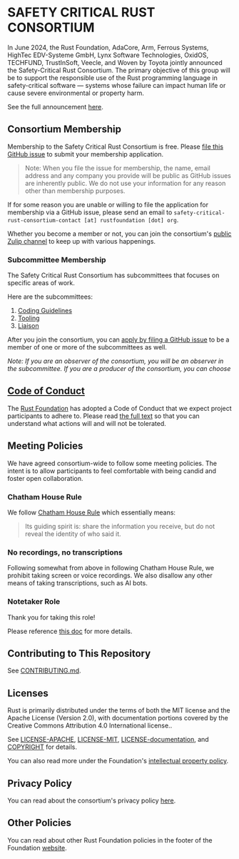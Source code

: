 # SAFETY CRITICAL RUST CONSORTIUM

In June 2024, the Rust Foundation, AdaCore, Arm, Ferrous Systems, HighTec EDV-Systeme GmbH, Lynx Software Technologies, OxidOS, TECHFUND, TrustInSoft, Veecle, and Woven by Toyota jointly announced the Safety-Critical Rust Consortium. The primary objective of this group will be to support the responsible use of the Rust programming language in safety-critical software — systems whose failure can impact human life or cause severe environmental or property harm.

See the full announcement [here](https://foundation.rust-lang.org/news/announcing-the-safety-critical-rust-consortium/).

## Consortium Membership

Membership to the Safety Critical Rust Consortium is free. Please [file this GitHub issue](https://github.com/rustfoundation/safety-critical-rust-consortium/issues/new?assignees=joelmarcey&labels=membership%2Cstatus%3A+needs+review&projects=&template=membership.yml) to submit your membership application. 

> Note: When you file the issue for membership, the name, email address and any company you provide will be public as GitHub issues are inherently public. We do not use your information for any reason other than membership purposes. 

If for some reason you are unable or willing to file the application for membership via a GitHub issue, please send an email to `safety-critical-rust-consortium-contact [at] rustfoundation [dot] org`.

Whether you become a member or not, you can join the consortium's [public Zulip channel](https://rust-lang.zulipchat.com/#narrow/channel/445688-safety-critical-consortium) to keep up with various happenings.

### Subcommittee Membership

The Safety Critical Rust Consortium has subcommittees that focuses on specific areas of work. 

Here are the subcommittees:

1. [Coding Guidelines](https://github.com/rustfoundation/safety-critical-rust-consortium/tree/main/subcommittee/coding-guidelines)
2. [Tooling](https://github.com/rustfoundation/safety-critical-rust-consortium/tree/main/subcommittee/tooling)
3. [Liaison](https://github.com/rustfoundation/safety-critical-rust-consortium/tree/main/subcommittee/liaison)

After you join the consortium, you can [apply by filing a GitHub issue](https://github.com/rustfoundation/safety-critical-rust-consortium/issues/new?assignees=joelmarcey%2C+PLeVasseur%2C+alexandruradovici&labels=subcommittee+application&projects=&template=subcommittees.yml&title=Subcommittee+Join+Request+for+%5BNAME%5D) to be a member of one or more of the subcommittees as well.

*Note: If you are an observer of the consortium, you will be an observer in the subcommittee. If you are a producer of the consortium, you can choose*

## [Code of Conduct][code-of-conduct]

The [Rust Foundation][rust-foundation] has adopted a Code of Conduct that we
expect project participants to adhere to. Please read [the full
text][code-of-conduct] so that you can understand what actions will and will not
be tolerated.

## Meeting Policies

We have agreed consortium-wide to follow some meeting policies. The intent is to allow participants to feel comfortable with being candid and foster open collaboration.

### Chatham House Rule

We follow [Chatham House Rule](https://www.chathamhouse.org/about-us/chatham-house-rule) which essentially means:

> Its guiding spirit is: share the information you receive, but do not reveal the identity of who said it.

### No recordings, no transcriptions

Following somewhat from above in following Chatham House Rule, we prohibit taking screen or voice recordings. We also disallow any other means of taking transcriptions, such as AI bots.

### Notetaker Role

Thank you for taking this role!

Please reference [this doc](docs/notetaker-role.md) for more details.

## Contributing to This Repository

See [CONTRIBUTING.md](CONTRIBUTING.md).

## Licenses

Rust is primarily distributed under the terms of both the MIT license and the
Apache License (Version 2.0), with documentation portions covered by the
Creative Commons Attribution 4.0 International license..

See [LICENSE-APACHE](LICENSE-APACHE), [LICENSE-MIT](LICENSE-MIT), 
[LICENSE-documentation](LICENSE-documentation), and 
[COPYRIGHT](COPYRIGHT) for details.

You can also read more under the Foundation's [intellectual property
policy][ip-policy].

## Privacy Policy

You can read about the consortium's privacy policy [here](privacy-policy).

## Other Policies

You can read about other Rust Foundation policies in the footer of the Foundation
[website][foundation-website].

[code-of-conduct]: https://foundation.rust-lang.org/policies/code-of-conduct/
[foundation-website]: https://foundation.rust-lang.org
[ip-policy]: https://foundation.rust-lang.org/policies/intellectual-property-policy/
[media-guide and trademark]: https://foundation.rust-lang.org/policies/logo-policy-and-media-guide/
[privacy-policy]: ./PRIVACY.md
[rust-foundation]: https://rustfoundation.org/
